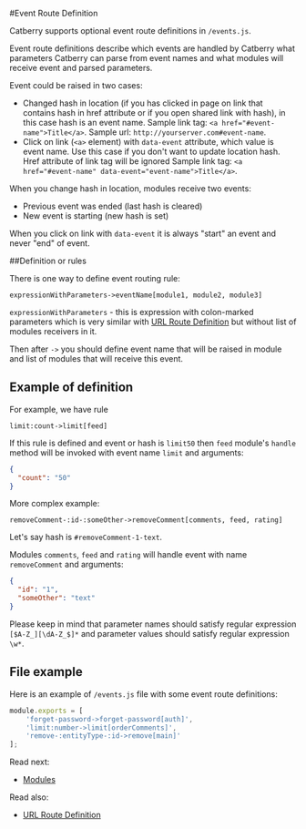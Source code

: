#Event Route Definition

Catberry supports optional event route definitions in `/events.js`.

Event route definitions describe which events are handled by Catberry 
what parameters Catberry can parse from event names and what modules will
receive event and parsed parameters.

Event could be raised in two cases:

* Changed hash in location (if you has clicked in page on link that contains hash in href attribute or if you open shared link with hash), in this case hash is an event name. 
Sample link tag: `<a href="#event-name">Title</a>`.
Sample url: `http://yourserver.com#event-name`.
* Click on link (`<a>` element) with `data-event` attribute, which value
is event name. Use this case if you don't want to update location hash. Href attribute of link tag will be ignored
Sample link tag: `<a href="#event-name" data-event="event-name">Title</a>`.

When you change hash in location, modules receive two events:

* Previous event was ended (last hash is cleared)
* New event is starting (new hash is set)

When you click on link with `data-event` it is always "start" an event and never
"end" of event.

##Definition or rules

There is one way to define event routing rule:

```
expressionWithParameters->eventName[module1, module2, module3]
```

`expressionWithParameters` - this is expression with colon-marked parameters
which is very similar with [URL Route Definition](url-route-definition.md) but
without list of modules receivers in it.

Then after `->` you should define event name that will be raised in module and
list of modules that will receive this event.

## Example of definition
For example, we have rule 
```
limit:count->limit[feed]
```
If this rule is defined and event or hash is `limit50` then `feed` module's 
`handle` method will be invoked with event name `limit` and arguments: 
```json
{
  "count": "50"
}
```

More complex example:
```
removeComment-:id-:someOther->removeComment[comments, feed, rating]
```

Let's say hash is `#removeComment-1-text`.

Modules `comments`, `feed` and `rating` will handle event with name 
`removeComment` and arguments:
```json
{
  "id": "1",
  "someOther": "text"
}
```

Please keep in mind that parameter names should satisfy regular expression
`[$A-Z_][\dA-Z_$]*` and parameter values should satisfy regular expression
`\w*`.

## File example
Here is an example of `/events.js` file with some event route definitions:

```javascript
module.exports = [
	'forget-password->forget-password[auth]',
	'limit:number->limit[orderComments]',
	'remove-:entityType-:id->remove[main]'
];
```

Read next:

* [Modules](../modules/index.md)
 
Read also:

* [URL Route Definition](url-route-definition.md)